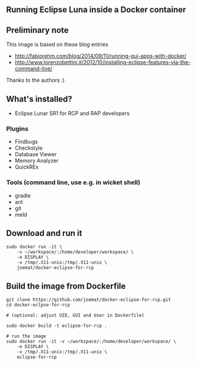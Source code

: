 Running Eclipse Luna inside a Docker container
---------------------------------------------

## Preliminary note

This image is based on these blog entries

* http://fabiorehm.com/blog/2014/09/11/running-gui-apps-with-docker/ 
* http://www.lorenzobettini.it/2012/10/installing-eclipse-features-via-the-command-line/

Thanks to the authors :)

## What's installed?

* Eclipse Lunar SR1 for RCP and RAP developers

### Plugins

 * Findbugs
 * Checkstyle
 * Database Viewer
 * Memory Analyzer
 * QuickREx
 
### Tools (command line, use e.g. in wicket shell)

 * gradle
 * ant
 * git
 * meld

## Download and run it 

    sudo docker run -it \
        -v ~/workspace/:/home/developer/workspace/ \
        -e DISPLAY \
        -v /tmp/.X11-unix:/tmp/.X11-unix \
        joemat/docker-eclipse-for-rcp


## Build the image from Dockerfile

    git clone https://github.com/joemat/docker-eclipse-for-rcp.git
    cd docker-eclpse-for-rcp
   
    # (optional: adjust UID, GUI and User in Dockerfile)

    sudo docker build -t eclipse-for-rcp .
   
    # run the image
    sudo docker run -it -v ~/workspace/:/home/developer/workspace/ \
        -e DISPLAY \
        -v /tmp/.X11-unix:/tmp/.X11-unix \
        eclipse-for-rcp

     
